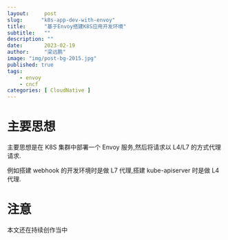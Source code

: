 ```yaml
---
layout:     post 
slug:      "k8s-app-dev-with-envoy"
title:      "基于Envoy搭建K8S应用开发环境"
subtitle:   ""
description: ""
date:       2023-02-19
author:     "梁远鹏"
image: "img/post-bg-2015.jpg"
published: true
tags:
    - envoy 
    - cncf
categories: [ CloudNative ]
---
```


# 主要思想

主要思想是在 K8S 集群中部署一个 Envoy 服务,然后将请求以 L4/L7 的方式代理请求.

例如搭建 webhook 的开发环境时是做 L7 代理,搭建 kube-apiserver 时是做 L4 代理.

# 注意 

本文还在持续创作当中